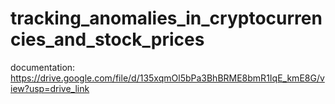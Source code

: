 # tracking_anomalies_in_cryptocurrencies_and_stock_prices
documentation: https://drive.google.com/file/d/135xqmOl5bPa3BhBRME8bmR1IqE_kmE8G/view?usp=drive_link
